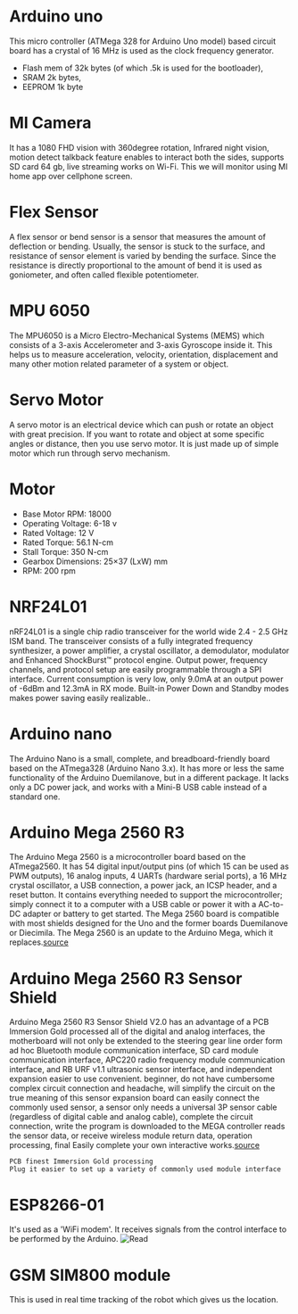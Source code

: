 # Arduino uno

This micro controller (ATMega 328 for Arduino Uno model) based circuit board has a crystal of 16 MHz is used as the clock frequency generator.
* Flash mem of 32k bytes (of which .5k is used for the bootloader),
* SRAM   2k bytes,
* EEPROM 1k byte

# MI Camera

It has a 1080 FHD vision with 360degree rotation, Infrared night vision, motion detect talkback feature enables to interact both the sides, supports SD card 64 gb, live streaming works on Wi-Fi. This we will monitor using MI home app over cellphone screen.

#	Flex Sensor

A flex sensor or bend sensor is a sensor that measures the amount of deflection or bending. Usually, the sensor is stuck to the surface, and resistance of sensor element is varied by bending the surface. Since the resistance is directly proportional to the amount of bend it is used as goniometer, and often called flexible potentiometer.

# MPU 6050

The MPU6050 is a Micro Electro-Mechanical Systems (MEMS) which consists of a 3-axis Accelerometer and 3-axis Gyroscope inside it. This helps us to measure acceleration, velocity, orientation, displacement and many other motion related parameter of a system or object.

#	Servo Motor

A servo motor is an electrical device which can push or rotate an object with great precision. If you want to rotate and object at some specific angles or distance, then you use servo motor. It is just made up of simple motor which run through servo mechanism.

#	Motor

* Base Motor RPM: 18000
* Operating Voltage: 6-18 v
* Rated Voltage: 12 V
* Rated Torque: 56.1 N-cm
* Stall Torque: 350 N-cm
* Gearbox Dimensions: 25×37 (LxW) mm
* RPM: 200 rpm

# NRF24L01

nRF24L01 is a single chip radio transceiver for the world wide 2.4 - 2.5 GHz ISM band. The transceiver consists of a fully integrated frequency synthesizer, a power amplifier, a crystal oscillator, a demodulator, modulator and Enhanced ShockBurst™ protocol engine. Output power, frequency channels, and protocol setup are easily programmable through a SPI interface. Current consumption is very low, only 9.0mA at an output power of -6dBm and 12.3mA in RX mode. Built-in Power Down and Standby modes makes power saving easily realizable..

# Arduino nano

The Arduino Nano is a small, complete, and breadboard-friendly board based on the ATmega328 (Arduino Nano 3.x). It has more or less the same functionality of the Arduino Duemilanove, but in a different package. It lacks only a DC power jack, and works with a Mini-B USB cable instead of a standard one.

# Arduino Mega 2560 R3

The Arduino Mega 2560 is a microcontroller board based on the ATmega2560. It has 54 digital input/output pins (of which 15 can be used as PWM outputs), 16 analog inputs, 4 UARTs (hardware serial ports), a 16 MHz crystal oscillator, a USB connection, a power jack, an ICSP header, and a reset button. It contains everything needed to support the microcontroller; simply connect it to a computer with a USB cable or power it with a AC-to-DC adapter or battery to get started. The Mega 2560 board is compatible with most shields designed for the Uno and the former boards Duemilanove or Diecimila.
The Mega 2560 is an update to the Arduino Mega, which it replaces.[source](https://store.arduino.cc/usa/mega-2560-r3)

# Arduino Mega 2560 R3 Sensor Shield 

Arduino Mega 2560 R3 Sensor Shield V2.0 has an advantage of a PCB Immersion Gold processed all of the digital and analog interfaces, the motherboard will not only be extended to the steering gear line order form ad hoc Bluetooth module communication interface, SD card module communication interface, APC220 radio frequency module communication interface, and RB URF v1.1 ultrasonic sensor interface, and independent expansion easier to use convenient. beginner, do not have cumbersome complex circuit connection and headache, will simplify the circuit on the true meaning of this sensor expansion board can easily connect the commonly used sensor, a sensor only needs a universal 3P sensor cable (regardless of digital cable and analog cable), complete the circuit connection, write the program is downloaded to the MEGA controller reads the sensor data, or receive wireless module return data, operation processing, final Easily complete your own interactive works.[source](https://robu.in/product/arduino-mega-2560-r3-sensor-shield-v2-0/)

    PCB finest Immersion Gold processing
    Plug it easier to set up a variety of commonly used module interface

# ESP8266-01 

It's used as a 'WiFi modem'. It receives signals from the control interface to be performed by the Arduino. ![Read](https://www.espressif.com/en/products/socs/esp8266)

# GSM SIM800 module

This is used in real time tracking of the robot which gives us the location.

